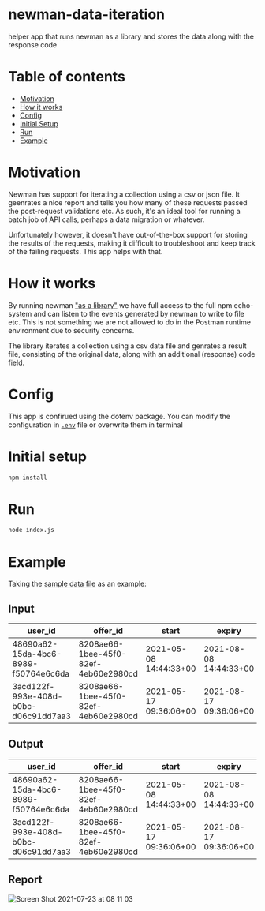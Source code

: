 # newman-data-iteration
helper app that runs newman as a library and stores the data along with the response code

# Table of contents

- [Motivation](#motivation)
- [How it works](#how-it-works)
- [Config](#config)
- [Initial Setup](#initial-setup)
- [Run](#run)
- [Example](#example)

# Motivation

Newman has support for iterating a collection using a csv or json file. It geenrates a nice report and tells you how many of these requests passed the post-request validations etc. As such, it's an ideal tool for running a batch job of API calls, perhaps a data migration or whatever. 

Unfortunately however, it doesn't have out-of-the-box support for storing the results of the requests, making it difficult to troubleshoot and keep track of the failing requests. This app helps with that.

# How it works

By running newman ["as a library"](https://github.com/postmanlabs/newman#using-newman-as-a-library) we have full access to the full npm echo-system and can listen to the events generated by newman to write to file etc. This is not something we are not allowed to do in the Postman runtime environment due to security concerns.

The library iterates a collection using a csv data file and genrates a result file, consisting of the original data, along with an additional (response) code field.

# Config

This app is confirued using the dotenv package. You can modify the configuration in [`.env`](./.env) file  or overwrite them in terminal

# Initial setup

```bash
npm install
```

# Run

```bash
node index.js
``` 

# Example

Taking the [sample data file](data.csv) as an example:

## Input

| user_id |offer_id|start|expiry|redeemedat|  |
|--|--|--|--|--|--|
|48690a62-15da-4bc6-8989-f50764e6c6da|8208ae66-1bee-45f0-82ef-4eb60e2980cd|2021-05-08 14:44:33+00|2021-08-08 14:44:33+00|2021-05-07 16:29:07.390578+00| |
|3acd122f-993e-408d-b0bc-d06c91dd7aa3|8208ae66-1bee-45f0-82ef-4eb60e2980cd|2021-05-17 09:36:06+00|2021-08-17 09:36:06+00|2021-05-10 09:36:28.670383+00| |

## Output

| user_id |offer_id|start|expiry|redeemedat|code|
|--|--|--|--|--|--|
|48690a62-15da-4bc6-8989-f50764e6c6da|8208ae66-1bee-45f0-82ef-4eb60e2980cd|2021-05-08 14:44:33+00|2021-08-08 14:44:33+00|2021-05-07 16:29:07.390578+00|200|
|3acd122f-993e-408d-b0bc-d06c91dd7aa3|8208ae66-1bee-45f0-82ef-4eb60e2980cd|2021-05-17 09:36:06+00|2021-08-17 09:36:06+00|2021-05-10 09:36:28.670383+00|200|

## Report

![Screen Shot 2021-07-23 at 08 11 03](https://user-images.githubusercontent.com/13497500/126748545-d12fa028-8426-4370-9a1d-2c859ff0976c.png)
